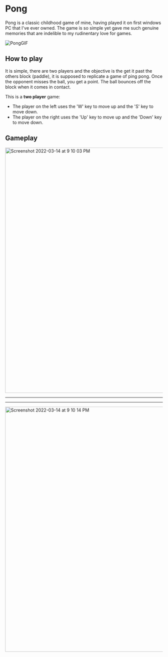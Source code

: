 # Pong
Pong is a classic childhood game of mine, having played it on first windows PC that I've ever owned. The game is so simple yet gave me such genuine memories that are indelible to my rudinentary love for games. 

![PongGIF](https://user-images.githubusercontent.com/71420919/158263254-26a752a7-9e86-4699-bf0e-3156fc13340e.gif)

## How to play

It is simple, there are two players and the objective is the get it past the others block (paddle), it is supposed to replicate a game of ping pong. Once the opponent misses the ball, you get a point. The ball bounces off the block when it comes in contact. 

This is a __two player__ game: 
<ul>
<li>The player on the left uses the 'W' key to move up and the 'S' key to move down.</li>
<li>The player on the right uses the 'Up' key to move up and the 'Down' key to move down.</li>
</ul>

## Gameplay


<img width="782" alt="Screenshot 2022-03-14 at 9 10 03 PM" src="https://user-images.githubusercontent.com/71420919/158262934-9ac883d5-c874-42c1-baa5-79fd7c94798b.png">
<hr>
<hr>
<img width="781" alt="Screenshot 2022-03-14 at 9 10 14 PM" src="https://user-images.githubusercontent.com/71420919/158262930-f5b02c12-84c9-4e16-9e26-20ad4a67fa32.png">
